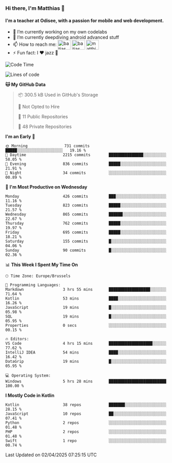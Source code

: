 ### Hi there, I'm Matthias 👋

#### I'm a teacher at Odisee, with a passion for mobile and web development.

- 🔭 I’m currently working on my own codelabs
- 🌱 I’m currently deepdiving android advanced stuff
- 📫 How to reach me: <a href="https://dev.to/batjas" target="_blank"><img align="center" src="https://raw.githubusercontent.com/rahuldkjain/github-profile-readme-generator/master/src/images/icons/Social/devto.svg" alt="batjas" height="30" width="40" /></a>
<a href="https://twitter.com/batjas" target="_blank"><img align="center" src="https://raw.githubusercontent.com/rahuldkjain/github-profile-readme-generator/master/src/images/icons/Social/twitter.svg" alt="batjas" height="30" width="40" /></a>
<a href="https://linkedin.com/in/matthiasdruwé" target="_blank"><img align="center" src="https://raw.githubusercontent.com/rahuldkjain/github-profile-readme-generator/master/src/images/icons/Social/linked-in-alt.svg" alt="matthiasdruwé" height="30" width="40" /></a>
- ⚡ Fun fact: I ❤ jazz 🎷


<!--START_SECTION:waka-->
![Code Time](http://img.shields.io/badge/Code%20Time-1%2C420%20hrs%2032%20mins-blue)

![Lines of code](https://img.shields.io/badge/From%20Hello%20World%20I%27ve%20Written-7.7%20million%20lines%20of%20code-blue)

**🐱 My GitHub Data** 

> 📦 300.5 kB Used in GitHub's Storage 
 > 
> 🚫 Not Opted to Hire
 > 
> 📜 11 Public Repositories 
 > 
> 🔑 48 Private Repositories 
 > 
**I'm an Early 🐤** 

```text
🌞 Morning                731 commits         █████░░░░░░░░░░░░░░░░░░░░   19.16 % 
🌆 Daytime                2215 commits        ███████████████░░░░░░░░░░   58.05 % 
🌃 Evening                836 commits         █████░░░░░░░░░░░░░░░░░░░░   21.91 % 
🌙 Night                  34 commits          ░░░░░░░░░░░░░░░░░░░░░░░░░   00.89 % 
```
📅 **I'm Most Productive on Wednesday** 

```text
Monday                   426 commits         ███░░░░░░░░░░░░░░░░░░░░░░   11.16 % 
Tuesday                  823 commits         █████░░░░░░░░░░░░░░░░░░░░   21.57 % 
Wednesday                865 commits         ██████░░░░░░░░░░░░░░░░░░░   22.67 % 
Thursday                 762 commits         █████░░░░░░░░░░░░░░░░░░░░   19.97 % 
Friday                   695 commits         █████░░░░░░░░░░░░░░░░░░░░   18.21 % 
Saturday                 155 commits         █░░░░░░░░░░░░░░░░░░░░░░░░   04.06 % 
Sunday                   90 commits          █░░░░░░░░░░░░░░░░░░░░░░░░   02.36 % 
```


📊 **This Week I Spent My Time On** 

```text
🕑︎ Time Zone: Europe/Brussels

💬 Programming Languages: 
Markdown                 3 hrs 55 mins       ██████████████████░░░░░░░   71.64 % 
Kotlin                   53 mins             ████░░░░░░░░░░░░░░░░░░░░░   16.26 % 
JavaScript               19 mins             █░░░░░░░░░░░░░░░░░░░░░░░░   05.98 % 
SQL                      19 mins             █░░░░░░░░░░░░░░░░░░░░░░░░   05.95 % 
Properties               0 secs              ░░░░░░░░░░░░░░░░░░░░░░░░░   00.15 % 

🔥 Editors: 
VS Code                  4 hrs 15 mins       ███████████████████░░░░░░   77.62 % 
IntelliJ IDEA            54 mins             ████░░░░░░░░░░░░░░░░░░░░░   16.42 % 
DataGrip                 19 mins             █░░░░░░░░░░░░░░░░░░░░░░░░   05.95 % 

💻 Operating System: 
Windows                  5 hrs 28 mins       █████████████████████████   100.00 % 
```

**I Mostly Code in Kotlin** 

```text
Kotlin                   38 repos            ███████░░░░░░░░░░░░░░░░░░   28.15 % 
JavaScript               10 repos            ██░░░░░░░░░░░░░░░░░░░░░░░   07.41 % 
Python                   2 repos             ░░░░░░░░░░░░░░░░░░░░░░░░░   01.48 % 
PHP                      2 repos             ░░░░░░░░░░░░░░░░░░░░░░░░░   01.48 % 
Swift                    1 repo              ░░░░░░░░░░░░░░░░░░░░░░░░░   00.74 % 
```




 Last Updated on 02/04/2025 07:25:15 UTC
<!--END_SECTION:waka-->
